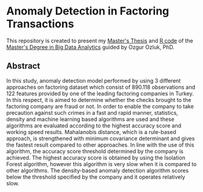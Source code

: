 # Anomaly Detection in Factoring Transactions

This repository is created to present my [Master's Thesis](https://github.com/acarkerim/Anomaly-Detection/blob/master/AnomalyDetectionProject.pdf) and [R code](https://github.com/acarkerim/Anomaly-Detection/blob/master/AnomalyDetectionProject.R) of the [Master's Degree in Big Data Analytics](https://bda.mef.edu.tr/en#gsc.tab=0) guided by Ozgur Ozluk, PhD.


## Abstract

In this study, anomaly detection model performed by using 3 different approaches on factoring dataset which consist of 890.118 observations and 122 features provided by one of the leading factoring companies in Turkey. In this respect, it is aimed to determine whether the checks brought to the factoring company are fraud or not. In order to enable the company to take precaution against such crimes in a fast and rapid manner, statistics, density and machine learning based algorithms are used and these algorithms are evaluated according to the highest accuracy score and working speed results. Mahalanobis distance, which is a rule-based approach, is strengthened with minimum covariance determinant and gives the fastest result compared to other approaches. In line with the use of this algorithm, the accuracy score threshold determined by the company is achieved. The highest accuracy score is obtained by using the Isolation Forest algorithm, however this algorithm is very slow when it is compared to other algorithms. The density-based anomaly detection algorithm scores below the threshold specified by the company and it operates relatively slow.
